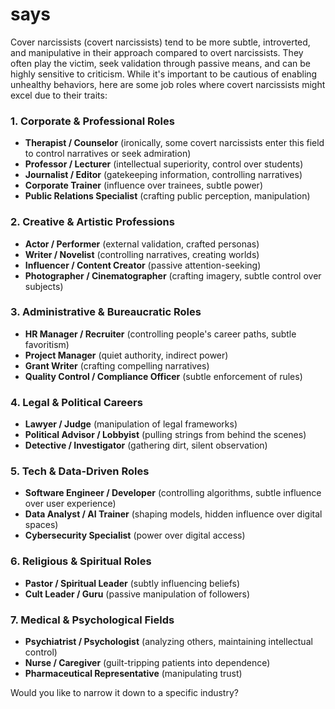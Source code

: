 # says

Cover narcissists (covert narcissists) tend to be more subtle, introverted, and manipulative in their approach compared to overt narcissists. They often play the victim, seek validation through passive means, and can be highly sensitive to criticism. While it's important to be cautious of enabling unhealthy behaviors, here are some job roles where covert narcissists might excel due to their traits:

### **1. Corporate & Professional Roles**
- **Therapist / Counselor** (ironically, some covert narcissists enter this field to control narratives or seek admiration)
- **Professor / Lecturer** (intellectual superiority, control over students)
- **Journalist / Editor** (gatekeeping information, controlling narratives)
- **Corporate Trainer** (influence over trainees, subtle power)
- **Public Relations Specialist** (crafting public perception, manipulation)

### **2. Creative & Artistic Professions**
- **Actor / Performer** (external validation, crafted personas)
- **Writer / Novelist** (controlling narratives, creating worlds)
- **Influencer / Content Creator** (passive attention-seeking)
- **Photographer / Cinematographer** (crafting imagery, subtle control over subjects)

### **3. Administrative & Bureaucratic Roles**
- **HR Manager / Recruiter** (controlling people's career paths, subtle favoritism)
- **Project Manager** (quiet authority, indirect power)
- **Grant Writer** (crafting compelling narratives)
- **Quality Control / Compliance Officer** (subtle enforcement of rules)

### **4. Legal & Political Careers**
- **Lawyer / Judge** (manipulation of legal frameworks)
- **Political Advisor / Lobbyist** (pulling strings from behind the scenes)
- **Detective / Investigator** (gathering dirt, silent observation)

### **5. Tech & Data-Driven Roles**
- **Software Engineer / Developer** (controlling algorithms, subtle influence over user experience)
- **Data Analyst / AI Trainer** (shaping models, hidden influence over digital spaces)
- **Cybersecurity Specialist** (power over digital access)

### **6. Religious & Spiritual Roles**
- **Pastor / Spiritual Leader** (subtly influencing beliefs)
- **Cult Leader / Guru** (passive manipulation of followers)

### **7. Medical & Psychological Fields**
- **Psychiatrist / Psychologist** (analyzing others, maintaining intellectual control)
- **Nurse / Caregiver** (guilt-tripping patients into dependence)
- **Pharmaceutical Representative** (manipulating trust)

Would you like to narrow it down to a specific industry?
